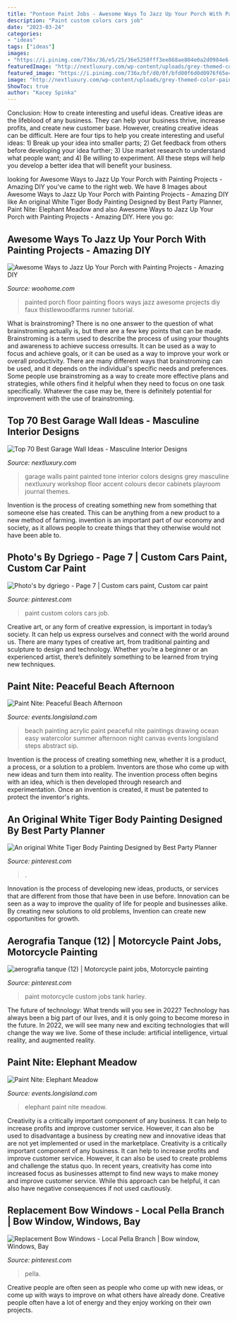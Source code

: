 ```yaml
---
title: "Pontoon Paint Jobs - Awesome Ways To Jazz Up Your Porch With Painting Projects"
description: "Paint custom colors cars job"
date: "2023-03-24"
categories:
- "ideas"
tags: ["ideas"]
images:
- "https://i.pinimg.com/736x/36/e5/25/36e5250fff3ee868ae804e0a2d0984e6--paint-ideas-photo-s.jpg"
featuredImage: "http://nextluxury.com/wp-content/uploads/grey-themed-color-paint-interior-ideas-for-garage-walls.jpg"
featured_image: "https://i.pinimg.com/736x/bf/d0/0f/bfd00f6d0d0976f65e4aeb9ef88ae3b7.jpg"
image: "http://nextluxury.com/wp-content/uploads/grey-themed-color-paint-interior-ideas-for-garage-walls.jpg"
ShowToc: true
author: "Kacey Spinka"
---
```



Conclusion: How to create interesting and useful ideas.
Creative ideas are the lifeblood of any business. They can help your business thrive, increase profits, and create new customer base. However, creating creative ideas can be difficult. Here are four tips to help you create interesting and useful ideas: 1) Break up your idea into smaller parts; 2) Get feedback from others before developing your idea further; 3) Use market research to understand what people want; and 4) Be willing to experiment. All these steps will help you develop a better idea that will benefit your business.

	

		
looking for Awesome Ways to Jazz Up Your Porch with Painting Projects - Amazing DIY you've came to the right web. We have 8 Images about Awesome Ways to Jazz Up Your Porch with Painting Projects - Amazing DIY like An original White Tiger Body Painting Designed by Best Party Planner, Paint Nite: Elephant Meadow and also Awesome Ways to Jazz Up Your Porch with Painting Projects - Amazing DIY. Here you go:
		
    
## Awesome Ways To Jazz Up Your Porch With Painting Projects - Amazing DIY

<img loading=lazy src="http://www.woohome.com/wp-content/uploads/2017/04/painted-porch-floor-13.jpg" onerror="this.onerror=null;this.src='https://tse4.mm.bing.net/th?id=OIP.G5Cke-FKHcw_IIULMeHIsAHaSG&amp;pid=15.1';" alt="Awesome Ways to Jazz Up Your Porch with Painting Projects - Amazing DIY">

_Source: woohome.com_

>painted porch floor painting floors ways jazz awesome projects diy faux thistlewoodfarms runner tutorial. 

	

What is brainstroming?
There is no one answer to the question of what brainstroming actually is, but there are a few key points that can be made. Brainstroming is a term used to describe the process of using your thoughts and awareness to achieve success orresults. It can be used as a way to focus and achieve goals, or it can be used as a way to improve your work or overall productivity. There are many different ways that brainstroming can be used, and it depends on the individual's specific needs and preferences. Some people use brainstroming as a way to create more effective plans and strategies, while others find it helpful when they need to focus on one task specifically. Whatever the case may be, there is definitely potential for improvement with the use of brainstroming.

    
## Top 70 Best Garage Wall Ideas - Masculine Interior Designs

<img loading=lazy src="http://nextluxury.com/wp-content/uploads/grey-themed-color-paint-interior-ideas-for-garage-walls.jpg" onerror="this.onerror=null;this.src='https://tse2.mm.bing.net/th?id=OIP.QWhZDBysqCCRSHh5CrPu4AHaFj&amp;pid=15.1';" alt="Top 70 Best Garage Wall Ideas - Masculine Interior Designs">

_Source: nextluxury.com_

>garage walls paint painted tone interior colors designs grey masculine nextluxury workshop floor accent colours decor cabinets playroom journal themes. 

	

Invention is the process of creating something new from something that someone else has created. This can be anything from a new product to a new method of farming. invention is an important part of our economy and society, as it allows people to create things that they otherwise would not have been able to.

    
## Photo&#039;s By Dgriego - Page 7 | Custom Cars Paint, Custom Car Paint

<img loading=lazy src="https://i.pinimg.com/736x/36/e5/25/36e5250fff3ee868ae804e0a2d0984e6--paint-ideas-photo-s.jpg" onerror="this.onerror=null;this.src='https://tse4.mm.bing.net/th?id=OIP.hC8VLWWXCy4Qmfldyfh88gEsDH&amp;pid=15.1';" alt="Photo&#039;s by dgriego - Page 7 | Custom cars paint, Custom car paint">

_Source: pinterest.com_

>paint custom colors cars job. 

	

Creative art, or any form of creative expression, is important in today’s society. It can help us express ourselves and connect with the world around us. There are many types of creative art, from traditional painting and sculpture to design and technology. Whether you’re a beginner or an experienced artist, there’s definitely something to be learned from trying new techniques.

    
## Paint Nite: Peaceful Beach Afternoon

<img loading=lazy src="https://www.longisland.com/site_media/images/event/photo_gallery/4067633_1_l.jpg" onerror="this.onerror=null;this.src='https://tse4.mm.bing.net/th?id=OIP.N_XhvTu-ifUjuE1IIEbrOwHaJQ&amp;pid=15.1';" alt="Paint Nite: Peaceful Beach Afternoon">

_Source: events.longisland.com_

>beach painting acrylic paint peaceful nite paintings drawing ocean easy watercolor summer afternoon night canvas events longisland steps abstract sip. 

	

Invention is the process of creating something new, whether it is a product, a process, or a solution to a problem. Inventors are those who come up with new ideas and turn them into reality. The invention process often begins with an idea, which is then developed through research and experimentation. Once an invention is created, it must be patented to protect the inventor's rights.

    
## An Original White Tiger Body Painting Designed By Best Party Planner

<img loading=lazy src="https://i.pinimg.com/736x/0d/a6/c0/0da6c0ad413970723e2578d82565cdd1--best-party-party-planners.jpg" onerror="this.onerror=null;this.src='https://tse2.mm.bing.net/th?id=OIP.3x4um8-D-ly-la8_SBVHggHaJ4&amp;pid=15.1';" alt="An original White Tiger Body Painting Designed by Best Party Planner">

_Source: pinterest.com_

>. 

	

Innovation is the process of developing new ideas, products, or services that are different from those that have been in use before. Innovation can be seen as a way to improve the quality of life for people and businesses alike. By creating new solutions to old problems, Invention can create new opportunities for growth.

    
## Aerografia Tanque (12) | Motorcycle Paint Jobs, Motorcycle Painting

<img loading=lazy src="https://i.pinimg.com/736x/d8/fd/35/d8fd3532b9843e631931492e1e06f6c4--candy-colors-motorcycle-paint-jobs.jpg" onerror="this.onerror=null;this.src='https://tse2.mm.bing.net/th?id=OIP.JSAam3RUfZ0Gj1iBecc_rgAAAA&amp;pid=15.1';" alt="aerografia tanque (12) | Motorcycle paint jobs, Motorcycle painting">

_Source: pinterest.com_

>paint motorcycle custom jobs tank harley. 

	

The future of technology: What trends will you see in 2022?
Technology has always been a big part of our lives, and it is only going to become moreso in the future. In 2022, we will see many new and exciting technologies that will change the way we live. Some of these include: artificial intelligence, virtual reality, and augmented reality.

    
## Paint Nite: Elephant Meadow

<img loading=lazy src="https://www.longisland.com/site_media/images/event/photo_gallery/4065923_1_l.jpg" onerror="this.onerror=null;this.src='https://tse2.mm.bing.net/th?id=OIP.hbXYs58Y5u-lSfUJRTzAIgHaJU&amp;pid=15.1';" alt="Paint Nite: Elephant Meadow">

_Source: events.longisland.com_

>elephant paint nite meadow. 

	

Creativity is a critically important component of any business. It can help to increase profits and improve customer service. However, it can also be used to disadvantage a business by creating new and innovative ideas that are not yet implemented or used in the marketplace.
Creativity is a critically important component of any business. It can help to increase profits and improve customer service. However, it can also be used to create problems and challenge the status quo. In recent years, creativity has come into increased focus as businesses attempt to find new ways to make money and improve customer service. While this approach can be helpful, it can also have negative consequences if not used cautiously.

    
## Replacement Bow Windows - Local Pella Branch | Bow Window, Windows, Bay

<img loading=lazy src="https://i.pinimg.com/736x/bf/d0/0f/bfd00f6d0d0976f65e4aeb9ef88ae3b7.jpg" onerror="this.onerror=null;this.src='https://tse3.mm.bing.net/th?id=OIP.GLqlpaqPX6zsLekZfh4zpQHaEw&amp;pid=15.1';" alt="Replacement Bow Windows - Local Pella Branch | Bow window, Windows, Bay">

_Source: pinterest.com_

>pella. 

	

Creative people are often seen as people who come up with new ideas, or come up with ways to improve on what others have already done. Creative people often have a lot of energy and they enjoy working on their own projects.

